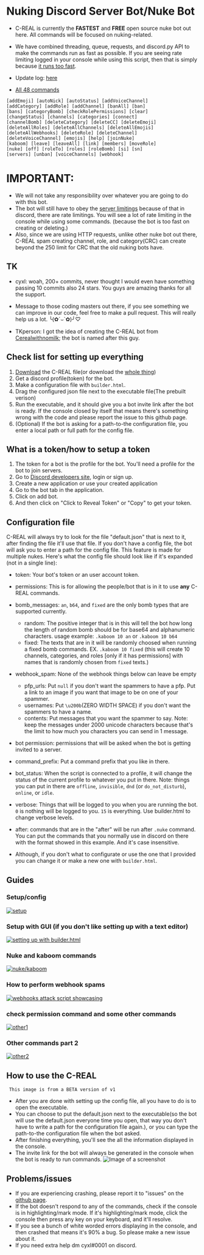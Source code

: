 # Nuking Discord Server Bot/Nuke Bot
* C-REAL is currently the **FASTEST** and **FREE** open source nuke bot out here. All commands will be focused on nuking-related.

* We have combined threading, queue, requests, and discord.py API to make the commands run as fast as possible. If you are seeing rate limiting logged in your console while using this script, then that is simply because <ins>it runs too fast</ins>.

* Update log: [here](news.txt)

* [All 48 commands](manual.md)

```
[addEmoji] [autoNick] [autoStatus] [addVoiceChannel] 
[addCategory] [addRole] [addChannel] [banAll] [ban] 
[bans] [categoryBomb] [checkRolePermissions] [clear] 
[changeStatus] [channels] [categories] [connect] 
[channelBomb] [deleteCategory] [deleteCC] [deleteEmoji] 
[deleteAllRoles] [deleteAllChannels] [deleteAllEmojis] 
[deleteAllWebhooks] [deleteRole] [deleteChannel] 
[deleteVoiceChannel] [emojis] [help] [joinNuke] 
[kaboom] [leave] [leaveAll] [link] [members] [moveRole] 
[nuke] [off] [roleTo] [roles] [roleBomb] [si] [sn] 
[servers] [unban] [voiceChannels] [webhook]
```

# IMPORTANT: 
* We will not take any responsibility over whatever you are going to do with this bot.
* The bot will still have to obey the [server limitings](https://discordia.me/en/server-limits) because of that in discord, there are rate limitings. You will see a lot of rate limiting in the console while using some commands. (because the bot is too fast on creating or deleting.)
* Also, since we are using HTTP requests, unlike other nuke bot out there, C-REAL spam creating channel, role, and category(CRC) can create beyond the 250 limit for CRC that the old nuking bots have.

## TK

* cyxl: woah, 200+ commits, never thought I would even have something passing 10 commits also 24 stars. You guys are amazing thanks for all the support.

* Message to those coding masters out there, if you see something we can improve in our code, feel free to make a pull request. This will really help us a lot. ╰(✿´⌣\`✿)╯♡

* TKperson: I got the idea of creating the C-REAL bot from [Cerealwithnomilk](https://www.youtube.com/channel/UCxX7O68badw2sBbcvQK0wBQ); the bot is named after this guy.

## Check list for setting up everything
1. [Download](https://github.com/TKperson/Nuking-Discord-Server-Bot-Nuke-Bot/releases/latest/download/c-realV2.zip) the C-REAL file(or download the [whole thing](https://github.com/TKperson/Nuking-Discord-Server-Bot-Nuke-Bot/archive/master.zip))
2. Get a discord profile(token) for the bot.
3. Make a configuration file with `builder.html`.
4. Drag the configured json file next to the executable file(The prebuilt verison)
5. Run the executable, and it should give you a bot invite link after the bot is ready. If the console closed by itself that means there's something wrong with the code and please report the issue to this github page.
6. (Optional) If the bot is asking for a path-to-the configuration file, you enter a local path or full path for the config file.

## What is a token/how to setup a token
 1. The token for a bot is the profile for the bot. You'll need a profile for the bot to join servers.
 2. Go to [Discord developers site](https://discord.com/developers/applications), login or sign up.
 3. Create a new application or use your created application
 4. Go to the bot tab in the application.
 5. Click on add bot.
 6. And then click on "Click to Reveal Token" or "Copy" to get your token.

## Configuration file
C-REAL will always try to look for the file "default.json" that is next to it, after finding the file it'll use that file. If you don't have a config file, the bot will ask you to enter a path for the config file. This feature is made for multiple nukes.
Here's what the config file should look like if it's expanded (not in a single line):

* token: Your bot's token or an user account token.
* permissions: This is for allowing the people/bot that is in it to use __any__ C-REAL commands.
* bomb_messages: `an`, `b64`, and `fixed` are the only bomb types that are supported currently.
  * random: The positive integer that is in this will tell the bot how long the length of random bomb should be for base64 and alphanumeric characters. usage example: `.kaboom 10 an` or `.kaboom 10 b64`
  * fixed: The texts that are in it will be randomly choosed when running a fixed bomb commands. EX. `.kaboom 10 fixed` (this will create 10 channels, categories, and roles [only if it has permissions] with names that is randomly chosen from `fixed` texts.)
* webhook_spam: None of the webhook things below can leave be empty
  * pfp_urls: Put `null` if you don't want the spammers to have a pfp. Put a link to an image if you want that image to be on one of your spammer.
  * usernames: Put `\u200b`(ZERO WIDTH SPACE) if you don't want the spammers to have a name.
  * contents: Put messages that you want the spammer to say. Note: keep the messages under 2000 unicode characters because that's the limit to how much you characters you can send in 1 message.
* bot permission: permissions that will be asked when the bot is getting invited to a server.
* command_prefix: Put a command prefix that you like in there.
* bot_status: When the script is connected to a profile, it will change the status of the current profile to whatever you put in there. Note: things you can put in there are `offline`, `invisible`, `dnd` (or `do_not_disturb`), `online`, or `idle`.
* verbose: Things that will be logged to you when you are running the bot. `0` is nothing will be logged to you. `15` is everything. Use builder.html to change verbose levels.
* after: commands that are in the "after" will be run after `.nuke` command. You can put the commands that you normally use in discord on there with the format showed in this example. And it's case insensitive.

* Although, if you don't what to configurate or use the one that I provided you can change it or make a new one with `builder.html`.

## Guides
### Setup/config
[![setup](http://img.youtube.com/vi/ovEj9Rjq2sQ/0.jpg)](http://www.youtube.com/watch?v=ovEj9Rjq2sQ "setup")
### Setup with GUI (if you don't like setting up with a text editor)
[![setting up with builder.html](http://img.youtube.com/vi/DXnEFoHwL1A/0.jpg)](http://www.youtube.com/watch?v=DXnEFoHwL1A "setting up with builder.html")
### Nuke and kaboom commands
[![nuke/kaboom](http://img.youtube.com/vi/GTs3mvyoh5U/0.jpg)](http://www.youtube.com/watch?v=GTs3mvyoh5U "nuke/kaboom")
### How to perform webhook spams
[![webhooks attack script showcasing](http://img.youtube.com/vi/0jFdbY9Q2HQ/0.jpg)](http://www.youtube.com/watch?v=0jFdbY9Q2HQ "webhooks")
### check permission command and some other commands
[![other1](http://img.youtube.com/vi/gGxeg3lyNDQ/0.jpg)](http://www.youtube.com/watch?v=gGxeg3lyNDQ "other1")
### Other commands part 2
[![other2](http://img.youtube.com/vi/IBOahDX1QHg/0.jpg)](http://www.youtube.com/watch?v=IBOahDX1QHg "other2")

## How to use the C-REAL
``` This image is from a BETA version of v1```
* After you are done with setting up the config file, all you have to do is to open the executable.
* You can choose to put the default.json next to the executable(so the bot will use the default.json everyone time you open, that way you don't have to write a path for the configuration file again.), or you can type the path-to-the configuration file when the bot asked.
* After finishing everything, you'll see the all the information displayed in the console.
* The invite link for the bot will always be generated in the console when the bot is ready to run commands.
![Image of a screenshot](https://snipboard.io/p4EjKZ.jpg)

## Problems/issues
* If you are experiencing crashing, please report it to "issues" on the [github page](https://github.com/TKperson/Nuking-Discord-Server-Bot-Nuke-Bot).
* If the bot doesn't respond to any of the commands, check if the console is in highlighting/mark mode. If it's highlighting/mark mode, click the console then press any key on your keyboard, and it'll resolve.
* If you see a bunch of white worded errors displaying in the console, and then crashed that means it's 90% a bug. So please make a new issue about it.
* If you need extra help dm cyxl#0001 on discord.
